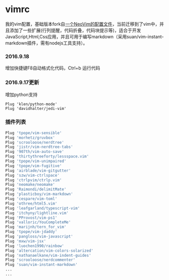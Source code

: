 vimrc
===

我的vim配置，基础版本fork自[一个NeoVim的配置文件](https://github.com/TyOverby/nvim)，当前迁移到了vim中，并且添加了一些扩展(行列提醒，代码折叠，代码块提示等)，适合于开发JavaScript,Html,Css应用，并且可用于编写markdown（采用suan/vim-instant-markdown插件，需有nodejs工具支持）。

### 2016.9.18
增加快捷键F8自动格式化代码，Ctrl+b 运行代码

### 2016.9.17更新
增加python支持

```
Plug 'klen/python-mode'
Plug 'davidhalter/jedi-vim'
```


### 插件列表
```bash
Plug 'tpope/vim-sensible'
Plug 'morhetz/gruvbox'
Plug 'scrooloose/nerdtree'
Plug 'jistr/vim-nerdtree-tabs'
Plug '907th/vim-auto-save'
Plug 'thirtythreeforty/lessspace.vim'
Plug 'tpope/vim-unimpaired'
Plug 'tpope/vim-fugitive'
Plug 'airblade/vim-gitgutter'
Plug 'szw/vim-ctrlspace'
Plug 'ctrlpvim/ctrlp.vim'
Plug 'neomake/neomake'
Plug 'Raimondi/delimitMate'
Plug 'plasticboy/vim-markdown'
Plug 'cespare/vim-toml'
Plug 'othree/html5.vim'
Plug 'leafgarland/typescript-vim'
Plug 'itchyny/lightline.vim'
Plug 'PProvost/vim-ps1'
Plug 'valloric/YouCompleteMe'
Plug 'marijnh/tern_for_vim'
Plug 'tpope/vim-jdaddy'
Plug 'pangloss/vim-javascript'
Plug 'mxw/vim-jsx'
Plug 'luochen1990/rainbow'
Plug 'altercation/vim-colors-solarized'
Plug 'nathanaelkane/vim-indent-guides'
Plug 'scrooloose/nerdcommenter'
Plug 'suan/vim-instant-markdown'
...
...
```

